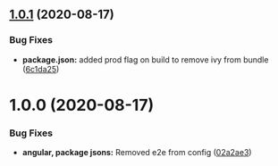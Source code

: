 ## [1.0.1](https://github.com/brianpooe/ngx-mat-table/compare/v1.0.0...v1.0.1) (2020-08-17)


### Bug Fixes

* **package.json:** added prod flag on build to remove ivy from bundle ([6c1da25](https://github.com/brianpooe/ngx-mat-table/commit/6c1da25b08a100766827f1705eecfd14b3c24616))

# 1.0.0 (2020-08-17)


### Bug Fixes

* **angular, package jsons:** Removed e2e from config ([02a2ae3](https://github.com/brianpooe/ngx-mat-table/commit/02a2ae3f60faaa6a190f5fc41b84ded2b8cdd2f3))
